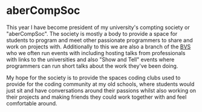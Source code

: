 
# aberCompSoc
This year I have become president of my university's compting society or "aberCompSoc". The society is mostly a body to provide a space for students to program and meet other passionate programmers to share and work on projects with. Additionally to this we are also a branch of the [BVS](https://www.bcs.org/) who we often run events with including hosting talks from professionals with links to the universities and also "Show and Tell" events where programmers can run short talks about the work they've been doing.

My hope for the society is to provide the spaces coding clubs used to provide for the coding community at my old schools, where students would just sit and have conversations around their passions whilst also working on their projects and making friends they could work together with and feel comfortable around.
